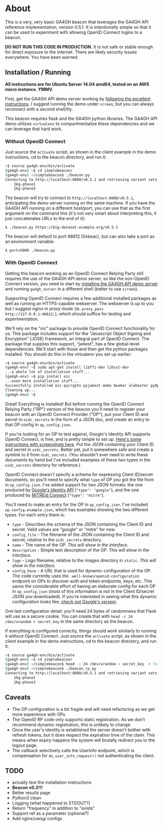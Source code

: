 # About

This is a very, very basic GA4GH beacon that leverages the GA4GH API reference implementation, version 0.5.1.  It is intentionally simple so that it can be used to experiment with allowing OpenID Connect logins to a beacon.

**DO NOT RUN THIS CODE IN PRODUCTION.**  It is not safe or stable enough for direct exposure to the Internet.  There are likely security issues everywhere.  You have been warned.


## Installation / Running

**All instructions are for Ubuntu Server 14.04 amd64, tested on an AWS micro instance.  YMMV.**


First, get the GA4GH API demo server working by [following the excellent instructions](http://ga4gh-reference-implementation.readthedocs.org/en/stable/demo.html).  I suggest running the demo under `screen`, but you can always reconnect with a second shell/tty.

This beacon requires flask and the GA4GH python libraries.  The GA4GH API demo utilizes `virtualenv` to compartmentalize these dependencies and we can leverage that hard work.

### Without OpenID Connect

Just source the `activate` script, as shown in the client example in the demo instructions, cd to the beacon directory, and run it:

```bash
~$ source ga4gh-env/bin/activate
(ga4gh-env) ~$ cd simplebeacon/
(ga4gh-env) ~/simplebeacon$ ./beacon.py
Connecting to http://localhost:8000/v0.5.1 and retrieving variant sets:
    1kg-phase1
    1kg-phase3
```

The beacon will try to connect to `http://localhost:8000/v0.5.1`, anticipating the demo server running on the same machine.  If you have the GA4GH API running on a different host/port, you can use that as the first argument on the command line (it's not very smart about interpreting this, it just concatenates URLs to the end of it):

`$ ./beacon.py https://big-dataset.example.org/v0.5.1` 

The beacon will default to port 48812 (0xbeac), but can also take a port as an environment variable:

`$ port=5000 ./beacon.py`


### With OpenID Connect

Getting this beacon working as an OpenID Connect Relying Party still requires the use of the GA4GH API demo server, so like the non-OpenID Connect version, you need to start by [installing the GA4GH API demo server](http://ga4gh-reference-implementation.readthedocs.org/en/stable/demo.html) and running `ga4gh_server` in a different shell (better to use `screen`).

Supporting OpenID Connect requires a few additional installed packages as well as running an HTTPS-capable webserver.  The webserver is up to you but I suggest nginx in proxy mode (ie. `proxy_pass http://127.0.0.1:48812;`), which should suffice for testing and experimentation.

We'll rely on the "oic" package to provide OpenID Connect functionality for us.  This package includes support for the "Javascript Object Signing and Encryption" (JOSE) framework, an integral part of OpenID Connect.  The package that supplies this support, "jwkest", has a few global-level dependencies.  We'll start with those and then get the python packages installed.  You should do this in the virtualenv you set up earlier:

```bash
~$ source ga4gh-env/bin/activate
(ga4gh-env) ~$ sudo apt-get install libffi-dev libssl-dev
...a whole lot of installation stuff...
(ga4gh-env) ~$ pip install oic
...even more installation stuff...
Successfully installed oic pycrypto pyjwkest mako beaker alabaster pyOpenSSL future cryptography idna pyasn1 enum34 ipaddress cffi pycparser
Cleaning up...
(ga4gh-env) ~$
```

Great!  Everything is installed!  But before running the OpenID Connect Relying Party ("RP") version of the beacon you'll need to register your beacon with an OpenID Connect Provider ("OP"), put your Client ID and secret in `oidc_secrets` in the form of a JSON doc, and create an entry to that OP config in `op_config.json`.

If you're looking for an OP to test against, Google's Identity API supports OpenID Connect, is free, and is pretty simple to set up.  [Here's some instructions with screenshots here](doc/setup_google_identity.md).  Put the JSON containing your Client ID and secret in `oidc_secrets`.  Better yet, put it somewhere safe and create a symlink to it from `oidc_secrets`.  (You shouldn't ever need to write these documents by hand but I've included examples of these two types in the `oidc_secrets` directory for reference.)

OpenID Connect doesn't specify a schema for expressing Client ID/secret documents, so you'll need to specify what `type` of OP you got the file from in `op_config.json`.  I've added support for two JSON formats: the one produced by [Google's Identity API](https://developers.google.com/identity/protocols/OpenIDConnect) (`"type": "google"`), and the one produced by [MITREid Connect](http://kit.mit.edu/projects/mitreid-connect) (`"type": "mitre"`).

You'll need to make an entry for the OP in `op_config.json`.  I've included `op_config.example.json`, which has examples showing the two different types.  For each entry there is:

* `type` - Describes the schema of the JSON containing the Client ID and secret. Valid values are "google" or "mitre" for now.
* `config_file` - The filename of the JSON containing the Client ID and secret, relative to the `oidc_secrets` directory.
* `name` - The name of the OP.  _This will show in the interface._
* `description` - Simple text description of the OP.  _This will show in the interface._
* `logo` - Logo filename, relative to the images directory in `static`.  _This will show in the interface._
* `config_base` - A URL that is used for dynamic configuration of the OP.  The code currently uses the `.well-known/openid-configuration` endpoint on OPs to discover auth and token endpoints, keys, etc.  This saves the considerable effort of having an elaborate config for each OP in `op_config.json` (most of this information is not in the Client ID/secret JSON you downloaded).  If you're interested in seeing what this dynamic configuration looks like, [check out Google's version](https://accounts.google.com/.well-known/openid-configuration).

One last configuration detail: you'll need 24 bytes of randomness that Flask will use as a secure cookie.  You can create that with `head -c 24 /dev/urandom > secret_key` in the same directory as the beacon.

If everything is configured correctly, things should work similarly to running it without OpenID Connect.  Just source the `activate` script, as shown in the client example in the demo instructions, cd to the beacon directory, and run it:

```bash
~$ source ga4gh-env/bin/activate
(ga4gh-env) ~$ cd simplebeacon/
(ga4gh-env) ~/simplebeacon$ head -c 24 /dev/urandom > secret_key  # for secure cookies
(ga4gh-env) ~/simplebeacon$ ./beacon_rp.py
Connecting to http://localhost:8000/v0.5.1 and retrieving variant sets:
    1kg-phase1
    1kg-phase3
```


## Caveats

* The OP configuration is a bit fragile and will need refactoring as we get more experience with OPs
* The OpenID RP code only supports static registration.  As we don't recommend dynamic registration, this is unlikely to change.
* Once the user's identity is established the server doesn't bother with refresh tokens, but it does respect the expiration time of the claim.  This means when expiry happens the system will brutally redirect you to the logout page.
* The callback selectively calls the UserInfo endpoint, which is compensation for `do_user_info_request()` not authenticating the client.


## TODO

* actually test the installation instructions
* **Beacon v0.2!!!**
* Better results page
* Python3 clean
* Logging (what happened to STDOUT?)
* Return "frequency" in addition to "exists"
* Support ref as a parameter (optional?)
* Add nginx/uwsgi configs
